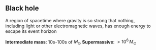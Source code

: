 ## Black hole
A region of spacetime where gravity is so strong that nothing, including light or other electromagnetic waves, has enough energy to escape its event horizon

**Intermediate mass**: 10s-100s of $M_\odot$
**Supermassive**: $>10^6\,M_\odot$ 

